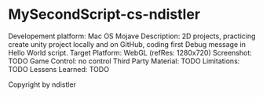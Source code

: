 # MySecondScript-cs-ndistler
Developement platform: Mac OS Mojave
Description: 2D projects, practicing create unity project locally and on GitHub, coding first Debug message in Hello World script.
Target Platform: WebGL (refRes: 1280x720)
Screenshot: TODO
Game Control: no control
Third Party Material: TODO
Limitations: TODO
Lessens Learned: TODO

Copyright by ndistler
